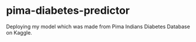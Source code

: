 # pima-diabetes-predictor
Deploying my model which was made from Pima Indians Diabetes Database on Kaggle.
